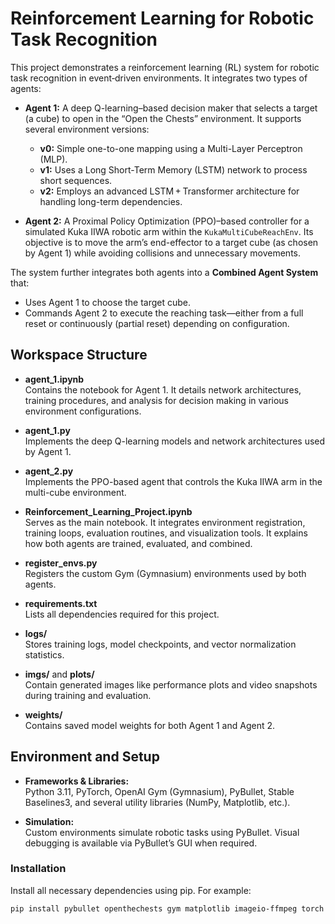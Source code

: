 # Reinforcement Learning for Robotic Task Recognition

This project demonstrates a reinforcement learning (RL) system for robotic task recognition in event‐driven environments. It integrates two types of agents:

- **Agent 1:** A deep Q-learning–based decision maker that selects a target (a cube) to open in the “Open the Chests” environment. It supports several environment versions:
  - **v0:** Simple one-to-one mapping using a Multi-Layer Perceptron (MLP).
  - **v1:** Uses a Long Short-Term Memory (LSTM) network to process short sequences.
  - **v2:** Employs an advanced LSTM + Transformer architecture for handling long-term dependencies.

- **Agent 2:** A Proximal Policy Optimization (PPO)–based controller for a simulated Kuka IIWA robotic arm within the `KukaMultiCubeReachEnv`. Its objective is to move the arm’s end-effector to a target cube (as chosen by Agent 1) while avoiding collisions and unnecessary movements.

The system further integrates both agents into a **Combined Agent System** that:
- Uses Agent 1 to choose the target cube.
- Commands Agent 2 to execute the reaching task—either from a full reset or continuously (partial reset) depending on configuration.

## Workspace Structure

- **agent_1.ipynb**  
  Contains the notebook for Agent 1. It details network architectures, training procedures, and analysis for decision making in various environment configurations.

- **agent_1.py**  
  Implements the deep Q-learning models and network architectures used by Agent 1.

- **agent_2.py**  
  Implements the PPO-based agent that controls the Kuka IIWA arm in the multi-cube environment.

- **Reinforcement_Learning_Project.ipynb**  
  Serves as the main notebook. It integrates environment registration, training loops, evaluation routines, and visualization tools. It explains how both agents are trained, evaluated, and combined.

- **register_envs.py**  
  Registers the custom Gym (Gymnasium) environments used by both agents.

- **requirements.txt**  
  Lists all dependencies required for this project.

- **logs/**  
  Stores training logs, model checkpoints, and vector normalization statistics.

- **imgs/** and **plots/**  
  Contain generated images like performance plots and video snapshots during training and evaluation.

- **weights/**  
  Contains saved model weights for both Agent 1 and Agent 2.

## Environment and Setup

- **Frameworks & Libraries:**  
  Python 3.11, PyTorch, OpenAI Gym (Gymnasium), PyBullet, Stable Baselines3, and several utility libraries (NumPy, Matplotlib, etc.).
  
- **Simulation:**  
  Custom environments simulate robotic tasks using PyBullet. Visual debugging is available via PyBullet’s GUI when required.

### Installation

Install all necessary dependencies using pip. For example:

```sh
pip install pybullet openthechests gym matplotlib imageio-ffmpeg torch torchvision torchaudio torchmetrics wandb opencv-python